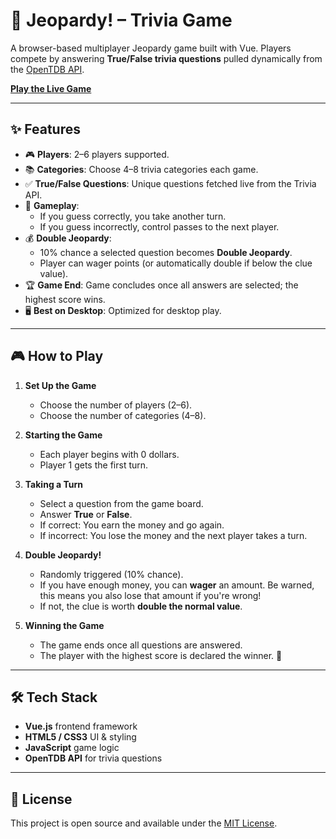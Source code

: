 # 🎲 Jeopardy! – Trivia Game

A browser-based multiplayer Jeopardy game built with Vue. Players compete by answering **True/False trivia questions** pulled dynamically from the [OpenTDB API](https://opentdb.com/).  

**[Play the Live Game](https://lsanch78.github.io/jeopardy/)**  

---

## ✨ Features
- 🎮 **Players**: 2–6 players supported.  
- 📚 **Categories**: Choose 4–8 trivia categories each game.  
- ✅ **True/False Questions**: Unique questions fetched live from the Trivia API.  
- 🔄 **Gameplay**:  
  - If you guess correctly, you take another turn.  
  - If you guess incorrectly, control passes to the next player.  
- 💰 **Double Jeopardy**:  
  - 10% chance a selected question becomes **Double Jeopardy**.  
  - Player can wager points (or automatically double if below the clue value).  
- 🏆 **Game End**: Game concludes once all answers are selected; the highest score wins.  
- 🖥️ **Best on Desktop**: Optimized for desktop play.  

---

## 🎮 How to Play
1. **Set Up the Game**  
   - Choose the number of players (2–6).  
   - Choose the number of categories (4–8).  

2. **Starting the Game**  
   - Each player begins with 0 dollars.  
   - Player 1 gets the first turn.  

3. **Taking a Turn**  
   - Select a question from the game board.  
   - Answer **True** or **False**.  
   - If correct: You earn the money and go again.  
   - If incorrect: You lose the money and the next player takes a turn.  

4. **Double Jeopardy!**  
   - Randomly triggered (10% chance).  
   - If you have enough money, you can **wager** an amount. Be warned, this means you also lose that amount if you're wrong! 
   - If not, the clue is worth **double the normal value**.  

5. **Winning the Game**  
   - The game ends once all questions are answered.  
   - The player with the highest score is declared the winner. 🎉  

---

## 🛠️ Tech Stack
- **Vue.js** frontend framework  
- **HTML5 / CSS3** UI & styling  
- **JavaScript** game logic  
- **OpenTDB API** for trivia questions  

---

## 📄 License
This project is open source and available under the [MIT License](LICENSE).
